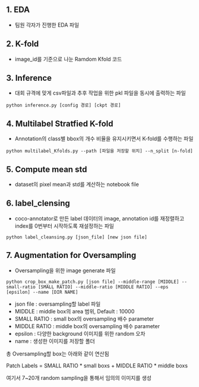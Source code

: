 ## 1. EDA
* 팀원 각자가 진행한 EDA 파일

## 2. K-fold
* image_id를 기준으로 나눈 Ramdom Kfold 코드

## 3. Inference
* 대회 규격에 맞게 csv파일과 추후 작업을 위한 pkl 파일을 동시에 출력하는 파일
```
python inference.py [config 경로] [ckpt 경로]
```

## 4. Multilabel Stratfied K-fold
* Annotation의 class별 bbox의 개수 비율을 유지시키면서 K-fold를 수행하는 파일

```
python multilabel_Kfolds.py --path [파일을 저장할 위치] --n_split [n-fold]
```

## 5. Compute mean std
* dataset의 pixel mean과 std를 계산하는 notebook file

## 6. label_clensing
* coco-annotator로 만든 label 데이터의 image, annotation id를 재정렬하고 index를 0번부터 시작하도록 재설정하는 파일
```
python label_cleansing.py [json_file] [new json file]
```

## 7. Augmentation for Oversampling
* Oversampling을 위한 image generate 파일
```
python crop_box_make_patch.py [json file] --middle-range [MIDDLE] --small-ratio [SMALL RATIO] --middle-ratio [MIDDLE RATIO] --eps [epsilon] --name [DIR NAME]
```
* json file : oversampling할 label 파일
* MIDDLE : middle box의 area 범위, Default : 10000
* SMALL RATIO : small box의 oversampling 배수 parameter
* MIDDLE RATIO : middle box의 oversampling 배수 parameter
* epsilon : 다양한 background 이미지를 위한 random 오차
* name : 생성한 이미지를 저장할 폴더

총 Oversampling할 box는 아래와 같이 연산됨

Patch Labels = SMALL RATIO * small boxs + MIDDLE RATIO * middle boxs
 
여기서 7~20개 random sampling을 통해서 임의의 이미지를 생성